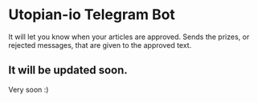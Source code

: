 # Utopian-io Telegram Bot

It will let you know when your articles are approved. Sends the prizes, or rejected messages, that are given to the approved text.

## It will be updated soon.

Very soon :)
